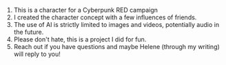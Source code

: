 1. This is a character for a Cyberpunk RED campaign
2. I created the character concept with a few influences of friends.
3. The use of AI is strictly limited to images and videos, potentially audio in the future.
4. Please don't hate, this is a project I did for fun.
5. Reach out if you have questions and maybe Helene (through my writing) will reply to you!
